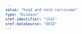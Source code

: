 ```yaml
---
value: "head and neck carcinoma"
type: "Disease"
xref-identifier: "1542"
xref-dataSource: "DOID"
---
```

